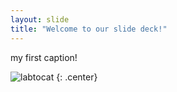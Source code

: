 ```yaml
---
layout: slide
title: "Welcome to our slide deck!"
---
```


my first caption!

![labtocat](https://octodex.github.com/images/labtocat.png)
{: .center}
